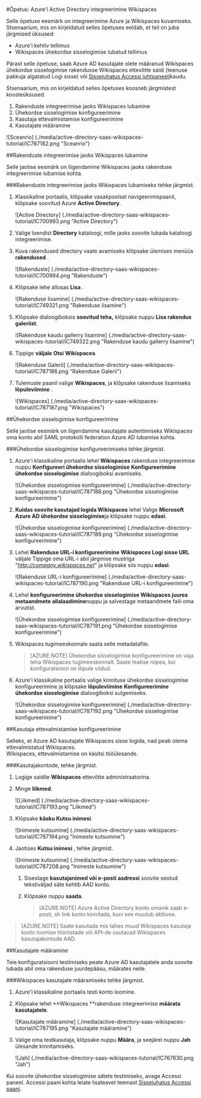 <properties 
    pageTitle="Õpetus: Azure'i Active Directory integreerimine Wikispaces | Microsoft Azure'i" 
    description="Saate teada, kuidas lubada ühekordse sisselogimise, automatiseeritud ettevalmistamine ja muud Azure Active Directory Wikispaces kasutamine!." 
    services="active-directory" 
    authors="jeevansd"  
    documentationCenter="na" 
    manager="femila"/>
<tags 
    ms.service="active-directory" 
    ms.devlang="na" 
    ms.topic="article" 
    ms.tgt_pltfrm="na" 
    ms.workload="identity" 
    ms.date="09/11/2016" 
    ms.author="jeedes" />

#<a name="tutorial-azure-active-directory-integration-with-wikispaces"></a>Õpetus: Azure'i Active Directory integreerimine Wikispaces
  
Selle õpetuse eesmärk on integreerimine Azure ja Wikispaces kuvamiseks.  
Stsenaarium, mis on kirjeldatud selles õpetuses eeldab, et teil on juba järgmised üksused:

-   Azure'i kehtiv tellimus
-   Wikispaces ühekordse sisselogimise lubatud tellimus
  
Pärast selle õpetuse, saab Azure AD kasutajate olete määranud Wikispaces ühekordse sisselogimise rakendusse Wikispaces ettevõtte saidi (teenuse pakkuja algatatud Logi sisse) või [Sissejuhatus Accessi juhtpaneeli](active-directory-saas-access-panel-introduction.md)kaudu.
  
Stsenaarium, mis on kirjeldatud selles õpetuses koosneb järgmistest koosteüksused.

1.  Rakenduste integreerimise jaoks Wikispaces lubamine
2.  Ühekordse sisselogimise konfigureerimine
3.  Kasutaja ettevalmistamise konfigureerimine
4.  Kasutajate määramine

![Sceanrio] (./media/active-directory-saas-wikispaces-tutorial/IC787182.png "Sceanrio")

##<a name="enabling-the-application-integration-for-wikispaces"></a>Rakenduste integreerimise jaoks Wikispaces lubamine
  
Selle jaotise eesmärk on liigendamine Wikispaces jaoks rakenduse integreerimise lubamise kohta.

###<a name="to-enable-the-application-integration-for-wikispaces-perform-the-following-steps"></a>Rakenduste integreerimise jaoks Wikispaces lubamiseks tehke järgmist.

1.  Klassikaline portaalis, klõpsake vasakpoolsel navigeerimispaanil, klõpsake soovitud Azure **Active Directory**.

    ![Active Directory] (./media/active-directory-saas-wikispaces-tutorial/IC700993.png "Active Directory")

2.  Valige loendist **Directory** kataloogi, mille jaoks soovite lubada kataloogi integreerimise.

3.  Kuva rakendused directory vaate avamiseks klõpsake ülemises menüüs **rakendused** .

    ![Rakenduste] (./media/active-directory-saas-wikispaces-tutorial/IC700994.png "Rakenduste")

4.  Klõpsake lehe allosas **Lisa** .

    ![Rakenduse lisamine] (./media/active-directory-saas-wikispaces-tutorial/IC749321.png "Rakenduse lisamine")

5.  Klõpsake dialoogiboksis **soovitud teha,** klõpsake nuppu **Lisa rakendus galeriist**.

    ![Rakenduse kaudu gallerry lisamine] (./media/active-directory-saas-wikispaces-tutorial/IC749322.png "Rakenduse kaudu gallerry lisamine")

6.  Tippige **väljale Otsi** **Wikispaces**.

    ![Rakenduse Galerii] (./media/active-directory-saas-wikispaces-tutorial/IC787186.png "Rakenduse Galerii")

7.  Tulemuste paanil valige **Wikispaces**, ja klõpsake rakenduse lisamiseks **lõpuleviimine** .

    ![Wikispaces] (./media/active-directory-saas-wikispaces-tutorial/IC787187.png "Wikispaces")

##<a name="configuring-single-sign-on"></a>Ühekordse sisselogimise konfigureerimine
  
Selle jaotise eesmärk on liigendamine kasutajate autentimiseks Wikispaces oma konto abil SAML protokolli federation Azure AD lubamise kohta.

###<a name="to-configure-single-sign-on-perform-the-following-steps"></a>Ühekordse sisselogimise konfigureerimiseks tehke järgmist.

1.  Azure'i klassikaline portaalis lehel **Wikispaces** rakenduse integreerimise nuppu **Konfigureeri ühekordse sisselogimise** **Konfigureerimine ühekordse sisselogimise** dialoogiboksi avamiseks.

    ![Ühekordse sisselogimise konfigureerimine] (./media/active-directory-saas-wikispaces-tutorial/IC787188.png "Ühekordse sisselogimise konfigureerimine")

2.  **Kuidas soovite kasutajad logida Wikispaces** lehel Valige **Microsoft Azure AD ühekordse sisselogimise**ja klõpsake nuppu **edasi**.

    ![Ühekordse sisselogimise konfigureerimine] (./media/active-directory-saas-wikispaces-tutorial/IC787189.png "Ühekordse sisselogimise konfigureerimine")

3.  Lehel **Rakenduse URL-i konfigureerimine** **Wikispaces Logi sisse URL** väljale Tippige oma URL-i abil järgmise mustriga "*http://company.wikispaces.net*" ja klõpsake siis nuppu **edasi**.

    ![Rakenduse URL-i konfigureerimine] (./media/active-directory-saas-wikispaces-tutorial/IC787190.png "Rakenduse URL-i konfigureerimine")

4.  Lehel **konfigureerimine ühekordse sisselogimise Wikispaces juures** **metaandmete allalaadimine**nuppu ja salvestage metaandmete faili oma arvutist.

    ![Ühekordse sisselogimise konfigureerimine] (./media/active-directory-saas-wikispaces-tutorial/IC787191.png "Ühekordse sisselogimise konfigureerimine")

5.  Wikispaces tugimeeskonnale saata selle metadatafile.

    >[AZURE.NOTE] Ühekordse sisselogimise konfigureerimine on vaja teha Wikispaces tugimeeskonnalt. Saate teatise niipea, kui konfiguratsioon on lõpule viidud.

6.  Azure'i klassikaline portaalis valige kinnituse ühekordse sisselogimise konfigureerimine ja klõpsake **lõpuleviimine** **Konfigureerimine ühekordse sisselogimise** dialoogiboksi sulgemiseks.

    ![Ühekordse sisselogimise konfigureerimine] (./media/active-directory-saas-wikispaces-tutorial/IC787192.png "Ühekordse sisselogimise konfigureerimine")

##<a name="configuring-user-provisioning"></a>Kasutaja ettevalmistamise konfigureerimine
  
Selleks, et Azure AD kasutajate Wikispaces sisse logida, nad peab olema ettevalmistatud Wikispaces.  
Wikispaces, ettevalmistamise on käsitsi tööülesande.

###<a name="to-provision-a-user-accounts-perform-the-following-steps"></a>Kasutajakontode, tehke järgmist.

1.  Logige saidile **Wikispaces** ettevõtte administraatorina.

2.  Minge **liikmed**.

    ![Liikmed] (./media/active-directory-saas-wikispaces-tutorial/IC787193.png "Liikmed")

3.  Klõpsake **käsku Kutsu inimesi**.

    ![Inimeste kutsumine] (./media/active-directory-saas-wikispaces-tutorial/IC787194.png "Inimeste kutsumine")

4.  Jaotises **Kutsu inimesi** , tehke järgmist.

    ![Inimeste kutsumine] (./media/active-directory-saas-wikispaces-tutorial/IC787208.png "Inimeste kutsumine")

    1.  Sisestage **kasutajanimed või e-posti aadressi** soovite seotud tekstiväljad säte kehtib AAD konto.
    2.  Klõpsake nuppu **saada**.  

        >[AZURE.NOTE] Azure Active Directory konto omanik saab e-posti, sh link konto kinnitada, kuni see muutub aktiivne.

>[AZURE.NOTE] Saate kasutada mis tahes muud Wikispaces kasutaja konto loomise tööriistade või API-de osutavad Wikispaces kasutajakontode AAD.

##<a name="assigning-users"></a>Kasutajate määramine
  
Teie konfiguratsiooni testimiseks peate Azure AD kasutajatele anda soovite lubada abil oma rakenduse juurdepääsu, määrates neile.

###<a name="to-assign-users-to-wikispaces-perform-the-following-steps"></a>Wikispaces kasutajate määramiseks tehke järgmist.

1.  Azure'i klassikaline portaalis testi konto loomine.

2.  Klõpsake lehel **Wikispaces **rakenduse integreerimise **määrata kasutajatele**.

    ![Kasutajate määramine] (./media/active-directory-saas-wikispaces-tutorial/IC787195.png "Kasutajate määramine")

3.  Valige oma testkasutaja, klõpsake nuppu **Määra**, ja seejärel nuppu **Jah** ülesande kinnitamiseks.

    ![Jah] (./media/active-directory-saas-wikispaces-tutorial/IC767830.png "Jah")
  
Kui soovite ühekordse sisselogimise sätete testimiseks, avage Accessi paneel. Accessi paani kohta leiate lisateavet teemast [Sissejuhatus Accessi paani](active-directory-saas-access-panel-introduction.md).